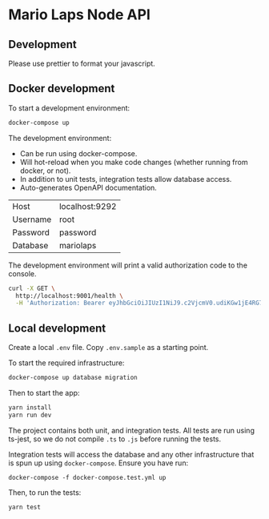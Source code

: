 # Mario Laps Node API

## Development

Please use prettier to format your javascript.

## Docker development

To start a development environment:

```bash
docker-compose up
```

The development environment:

- Can be run using docker-compose.
- Will hot-reload when you make code changes (whether running from docker, or not).
- In addition to unit tests, integration tests allow database access.
- Auto-generates OpenAPI documentation.

| | |
| --- | --- |
| Host | localhost:9292 |
| Username | root |
| Password | password |
| Database | mariolaps |

The development environment will print a valid authorization code to the console.

```bash
curl -X GET \
  http://localhost:9001/health \
  -H 'Authorization: Bearer eyJhbGciOiJIUzI1NiJ9.c2VjcmV0.udiKGw1jE4RG7-Tx5BY0D-rV4HFvyXJEXE-2D3-YQBo'
```

## Local development

Create a local `.env` file. Copy `.env.sample` as a starting point.

To start the required infrastructure:

```bash
docker-compose up database migration
```

Then to start the app:

```bash
yarn install
yarn run dev
```

The project contains both unit, and integration tests. All tests are run using ts-jest, so we do not compile `.ts` to
`.js` before running the tests.

Integration tests will access the database and any other infrastructure that is spun up
using `docker-compose`. Ensure you have run:

`docker-compose -f docker-compose.test.yml up`

Then, to run the tests:

```bash
yarn test
```
